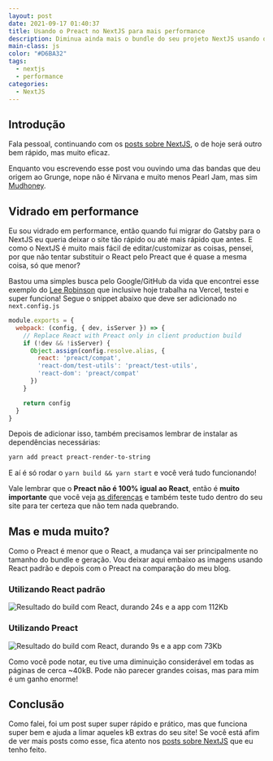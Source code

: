 ```yaml
---
layout: post
date: 2021-09-17 01:40:37
title: Usando o Preact no NextJS para mais performance
description: Diminua ainda mais o bundle do seu projeto NextJS usando o Preact
main-class: js
color: "#D6BA32"
tags:
  - nextjs
  - performance
categories:
  - NextJS
---
```

## Introdução

Fala pessoal, continuando com os [posts sobre NextJS](https://willianjusten.com.br/series#nextjs), o de hoje será outro bem rápido, mas muito eficaz. 

Enquanto vou escrevendo esse post vou ouvindo uma das bandas que deu origem ao Grunge, nope não é Nirvana e muito menos Pearl Jam, mas sim [Mudhoney](https://open.spotify.com/artist/7LuYiSXiWs86rwWJjEEgB9?si=_J0qSuo_SDOaqiChRCcTQw&dl_branch=1).

## Vidrado em performance

Eu sou vidrado em performance, então quando fui migrar do Gatsby para o NextJS eu queria deixar o site tão rápido ou até mais rápido que antes. E como o NextJS é muito mais fácil de editar/customizar as coisas, pensei, por que não tentar substituir o React pelo Preact que é quase a mesma coisa, só que menor?

Bastou uma simples busca pelo Google/GitHub da vida que encontrei esse exemplo do [Lee Robinson](https://github.com/leerob/leerob.io/blob/main/next.config.js#L18-L30) que inclusive hoje trabalha na Vercel, testei e super funciona! Segue o snippet abaixo que deve ser adicionado no `next.config.js`

```js
module.exports = {
  webpack: (config, { dev, isServer }) => {
    // Replace React with Preact only in client production build
    if (!dev && !isServer) {
      Object.assign(config.resolve.alias, {
        react: 'preact/compat',
        'react-dom/test-utils': 'preact/test-utils',
        'react-dom': 'preact/compat'
      })
    }

    return config
  }
}
```

Depois de adicionar isso, também precisamos lembrar de instalar as dependências necessárias:

```bash
yarn add preact preact-render-to-string
```

E aí é só rodar o `yarn build && yarn start` e você verá tudo funcionando!

Vale lembrar que o **Preact não é 100% igual ao React**, então é **muito importante** que você veja [as diferenças](https://preactjs.com/guide/v8/differences-to-react/) e também teste tudo dentro do seu site para ter certeza que não tem nada quebrando.

## Mas e muda muito?

Como o Preact é menor que o React, a mudança vai ser principalmente no tamanho do bundle e geração. Vou deixar aqui embaixo as imagens usando React padrão e depois com o Preact na comparação do meu blog.

### Utilizando React padrão

![Resultado do build com React, durando 24s e a app com 112Kb](/assets/img/blog-react.png)

### Utilizando Preact

![Resultado do build com React, durando 9s e a app com 73Kb](/assets/img/blog-preact.png)

Como você pode notar, eu tive uma diminuição considerável em todas as páginas de cerca ~40kB. Pode não parecer grandes coisas, mas para mim é um ganho enorme!

## Conclusão

Como falei, foi um post super super rápido e prático, mas que funciona super bem e ajuda a limar aqueles kB extras do seu site! Se você está afim de ver mais posts como esse, fica atento nos [posts sobre NextJS](https://willianjusten.com.br/series#nextjs) que eu tenho feito.

